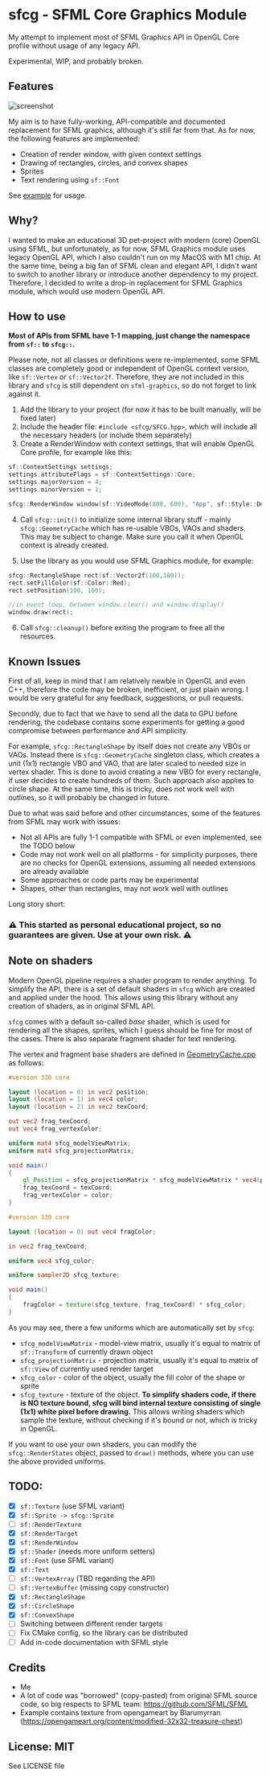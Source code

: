 # sfcg - SFML Core Graphics Module

My attempt to implement most of SFML Graphics API in OpenGL Core profile without usage of any legacy API.

Experimental, WIP, and probably broken.

## Features

![screenshot](example/screenshot.png)

My aim is to have fully-working, API-compatible and documented replacement for SFML graphics, although it's still far from that. As for now, the following features are implemented:

- Creation of render window, with given context settings
- Drawing of rectangles, circles, and convex shapes
- Sprites
- Text rendering using `sf::Font`

See [example](example/main.cpp) for usage.

## Why?

I wanted to make an educational 3D pet-project with modern (core) OpenGL using SFML, but unfortunately, as for now, SFML Graphics module uses legacy OpenGL API, which I also couldn't run on my MacOS with M1 chip. At the same time, being a big fan of SFML clean and elegant API, I didn't want to switch to another library or introduce another dependency to my project. Therefore, I decided to write a drop-in replacement for SFML Graphics module, which would use modern OpenGL API.

## How to use

**Most of APIs from SFML have 1-1 mapping, just change the namespace from `sf::` to `sfcg::`.**

Please note, not all classes or definitions were re-implemented, some SFML classes are completely good or independent of OpenGL context version, like `sf::Vertex` or `sf::Vector2f`. Therefore, they are not included in this library and `sfcg` is still dependent on `sfml-graphics`, so do not forget to link against it.

1. Add the library to your project (for now it has to be built manually, will be fixed later)
2. Include the header file: `#include <sfcg/SFCG.hpp>`, which will include all the necessary headers (or include them separately)
3. Create a RenderWindow with context settings, that will enable OpenGL Core profile, for example like this:

```cpp
sf::ContextSettings settings;
settings.attributeFlags = sf::ContextSettings::Core;
settings.majorVersion = 4;
settings.minorVersion = 1;

sfcg::RenderWindow window(sf::VideoMode(800, 600), "App", sf::Style::Default, settings);
```

4. Call `sfcg::init()` to initialize some internal library stuff - mainly `sfcg::GeometryCache` which has re-usable VBOs, VAOs and shaders. This may be subject to change. Make sure you call it when OpenGL context is already created.

5. Use the library as you would use SFML Graphics module, for example:

```cpp
sfcg::RectangleShape rect(sf::Vector2f(100,100));
rect.setFillColor(sf::Color::Red);
rect.setPosition(100, 100);

//in event loop, between window.clear() and window.display()
window.draw(rect);

```

6. Call `sfcg::cleanup()` before exiting the program to free all the resources.

## Known Issues

First of all, keep in mind that I am relatively newbie in OpenGL and even C++, therefore the code may be broken, inefficient, or just plain wrong. I would be very grateful for any feedback, suggestions, or pull requests.

Secondly, due to fact that we have to send all the data to GPU before rendering, the codebase contains some experiments for getting a good compromise between performance and API simplicity.

For example, `sfcg::RectangleShape` by itself does not create any VBOs or VAOs. Instead there is `sfcg::GeometryCache` singleton class, which creates a unit (1x1) rectangle VBO and VAO, that are later scaled to needed size in vertex shader. This is done to avoid creating a new VBO for every rectangle, if user decides to create hundreds of them. Such approach also applies to circle shape. At the same time, this is tricky, does not work well with outlines, so it will probably be changed in future.

Due to what was said before and other circumstances, some of the features from SFML may work with issues:

- Not all APIs are fully 1-1 compatible with SFML or even implemented, see the TODO below
- Code may not work well on all platforms - for simplicity purposes, there are no checks for OpenGL extensions, assuming all needed extensions are already available
- Some approaches or code parts may be experimental
- Shapes, other than rectangles, may not work well with outlines

Long story short:

### ⚠️ This started as personal educational project, so no guarantees are given. Use at your own risk. ⚠️

## Note on shaders

Modern OpenGL pipeline requires a shader program to render anything. To simplify the API, there is a set of default shaders in `sfcg` which are created and applied under the hood. This allows using this library without any creation of shaders, as in original SFML API.

`sfcg` comes with a default so-called _base_ shader, which is used for rendering all the shapes, sprites, which I guess should be fine for most of the cases. There is also separate fragment shader for text rendering.

The vertex and fragment base shaders are defined in [GeometryCache.cpp](src/GeometryCache.cpp) as follows:

```glsl
#version 330 core

layout (location = 0) in vec2 position;
layout (location = 1) in vec4 color;
layout (location = 2) in vec2 texCoord;

out vec2 frag_texCoord;
out vec4 frag_vertexColor;

uniform mat4 sfcg_modelViewMatrix;
uniform mat4 sfcg_projectionMatrix;

void main()
{
    gl_Position = sfcg_projectionMatrix * sfcg_modelViewMatrix * vec4(position.x, position.y, 0.0f, 1.0f);
    frag_texCoord = texCoord;
    frag_vertexColor = color;
}
```

```glsl
#version 330 core

layout (location = 0) out vec4 fragColor;

in vec2 frag_texCoord;

uniform vec4 sfcg_color;

uniform sampler2D sfcg_texture;

void main()
{
    fragColor = texture(sfcg_texture, frag_texCoord) * sfcg_color;
}
```

As you may see, there a few uniforms which are automatically set by `sfcg`:

- `sfcg_modelViewMatrix` - model-view matrix, usually it's equal to matrix of `sf::Transform` of currently drawn object
- `sfcg_projectionMatrix` - projection matrix, usually it's equal to matrix of `sf::View` of currently used render target
- `sfcg_color` - color of the object, usually the fill color of the shape or sprite
- `sfcg_texture` - texture of the object. **To simplify shaders code, if there is NO texture bound, sfcg will bind internal texture consisting of single (1x1) white pixel before drawing.** This allows writing shaders which sample the texture, without checking if it's bound or not, which is tricky in OpenGL.

If you want to use your own shaders, you can modify the `sfcg::RenderStates` object, passed to `draw()` methods, where you can use the above provided uniforms.

## TODO:

- [x] `sf::Texture` (use SFML variant)
- [x] `sf::Sprite -> sfcg::Sprite`
- [ ] `sf::RenderTexture`
- [x] `sf::RenderTarget`
- [x] `sf::RenderWindow`
- [x] `sf::Shader` (needs more uniform setters)
- [x] `sf::Font` (use SFML variant)
- [x] `sf::Text`
- [ ] `sf::VertexArray` (TBD regarding the API)
- [ ] `sf::VertexBuffer` (missing copy constructor)
- [x] `sf::RectangleShape`
- [x] `sf::CircleShape`
- [x] `sf::ConvexShape`
- [ ] Switching between different render targets
- [ ] Fix CMake config, so the library can be distributed
- [ ] Add in-code documentation with SFML style

## Credits

- Me
- A lot of code was "borrowed" (copy-pasted) from original SFML source code, so big respects to SFML team: https://github.com/SFML/SFML
- Example contains texture from opengameart by Blarumyrran (https://opengameart.org/content/modified-32x32-treasure-chest)

## License: MIT

See LICENSE file
